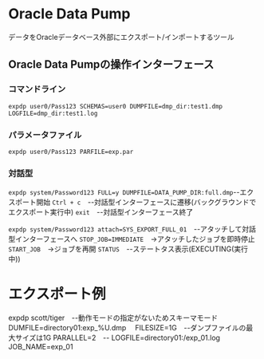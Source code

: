 # Oracle Data Pump
データをOracleデータベース外部にエクスポート/インポートするツール
## Oracle Data Pumpの操作インターフェース
### コマンドライン
`expdp user0/Pass123 SCHEMAS=user0 DUMPFILE=dmp_dir:test1.dmp LOGFILE=dmp_dir:test1.log`
### パラメータファイル
`expdp user0/Pass123 PARFILE=exp.par`
### 対話型
`expdp system/Password123 FULL=y DUMPFILE=DATA_PUMP_DIR:full.dmp`--エクスポート開始
`Ctrl + c`　--対話型インターフェースに遷移(バックグラウンドでエクスポート実行中)
`exit`　--対話型インターフェース終了

`expdp system/Password123 attach=SYS_EXPORT_FULL_01`　--アタッチして対話型インターフェースへ
`STOP_JOB=IMMEDIATE`　→アタッチしたジョブを即時停止
`START_JOB`　→ジョブを再開
`STATUS`　--ステートタス表示(EXECUTING(実行中))

# エクスポート例

expdp scott/tiger　--動作モードの指定がないためスキーマモード
DUMFILE=directory01:exp_%U.dmp　
FILESIZE=1G　--ダンプファイルの最大サイズは1G
PARALLEL=2　--
LOGFILE=directory01:/exp_01.log
JOB_NAME=exp_01